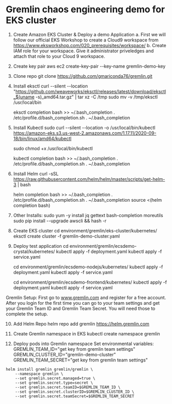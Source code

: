 # Gremlin chaos engineering demo for EKS cluster

1.	Create Amazon EKS Cluster & Deploy a demo Application
    a. First we will follow our official EKS Workshop to create a Cloud9 workspace from https://www.eksworkshop.com/020_prerequisites/workspace/ 
    b. Create IAM role for your workspace.  Give it administrator priveledges and attach that role to your Cloud 9 workspace.

2. Create key pair
    aws ec2 create-key-pair --key-name gremlin-demo-key

3. Clone repo
    git clone https://github.com/gmariconda76/gremlin.git

4. Install eksctl 
    curl --silent --location "https://github.com/weaveworks/eksctl/releases/latest/download/eksctl_$(uname -s)_amd64.tar.gz" | tar xz -C /tmp
    sudo mv -v /tmp/eksctl /usr/local/bin

    eksctl completion bash >> ~/.bash_completion
    . /etc/profile.d/bash_completion.sh
    . ~/.bash_completion

5. Install Kubectl
    sudo curl --silent --location -o /usr/local/bin/kubectl \
    https://amazon-eks.s3.us-west-2.amazonaws.com/1.17.11/2020-09-18/bin/linux/amd64/kubectl

    sudo chmod +x /usr/local/bin/kubectl

    kubectl completion bash >>  ~/.bash_completion
    . /etc/profile.d/bash_completion.sh
    . ~/.bash_completion

6. Install Helm
    curl -sSL https://raw.githubusercontent.com/helm/helm/master/scripts/get-helm-3 | bash

    helm completion bash >> ~/.bash_completion
    . /etc/profile.d/bash_completion.sh
    . ~/.bash_completion
    source <(helm completion bash)


7. Other Installs:
    sudo yum -y install jq gettext bash-completion moreutils
    sudo pip install --upgrade awscli && hash -r


8. Create EKS cluster
    cd environment/gremlin/eks-cluster/kubernetes/
    eksctl create cluster -f gremlin-demo-cluster.yaml 

9. Deploy test application
    cd environment/gremlin/ecsdemo-crystal/kubernetes/
    kubectl apply -f deployment.yaml
    kubectl apply -f service.yaml

    cd environment/gremlin/ecsdemo-nodejs/kubernetes/
    kubectl apply -f deployment.yaml
    kubectl apply -f service.yaml

    cd environment/gremlin/ecsdemo-frontend/kubernetes/
    kubectl apply -f deployment.yaml
    kubectl apply -f service.yaml

Gremlin Setup:
    First go to www.gremlin.com and register for a free account.  
    After you login for the first time you can go to your team settings and get your Gremlin Team ID and Gremlin Team Secret.  You will need those to complete the setup.

10. Add Helm Repo
    helm repo add gremlin https://helm.gremlin.com

11. Create Gremlin namespace in EKS
    kubectl create namespace gremlin

12.  Deploy pods into Gremlin namespace
    Set environmental variables:
    GREMLIN_TEAM_ID="get key from gremlin team settings"
    GREMLIN_CLUSTER_ID="gremlin-demo-cluster"
    GREMLIN_TEAM_SECRET="get key from gremlin team settings"

    helm install gremlin gremlin/gremlin \
        --namespace gremlin \
        --set gremlin.secret.managed=true \
        --set gremlin.secret.type=secret \
        --set gremlin.secret.teamID=$GREMLIN_TEAM_ID \
        --set gremlin.secret.clusterID=$GREMLIN_CLUSTER_ID \
        --set gremlin.secret.teamSecret=$GREMLIN_TEAM_SECRET
